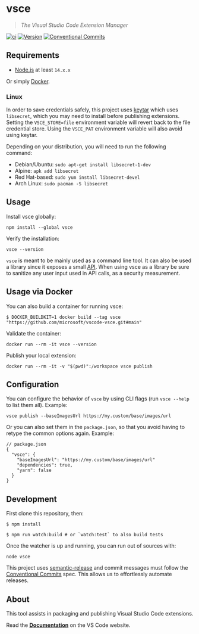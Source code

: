 # vsce

> _The Visual Studio Code Extension Manager_

[![ci](https://github.com/microsoft/vsce/workflows/ci/badge.svg)](https://github.com/microsoft/vsce/actions?query=workflow%3Aci)
[![Version](https://img.shields.io/npm/v/vsce.svg)](https://npmjs.org/package/vsce)
[![Conventional Commits](https://img.shields.io/badge/Conventional%20Commits-1.0.0-yellow.svg)](https://conventionalcommits.org)

## Requirements

- [Node.js](https://nodejs.org/en/) at least `14.x.x`

Or simply [Docker](#usage-via-docker).

### Linux

In order to save credentials safely, this project uses [keytar](https://www.npmjs.com/package/keytar) which uses `libsecret`, which you may need to install before publishing extensions. Setting the `VSCE_STORE=file` environment variable will revert back to the file credential store. Using the `VSCE_PAT` environment variable will also avoid using keytar.

Depending on your distribution, you will need to run the following command:

- Debian/Ubuntu: `sudo apt-get install libsecret-1-dev`
- Alpine: `apk add libsecret`
- Red Hat-based: `sudo yum install libsecret-devel`
- Arch Linux: `sudo pacman -S libsecret`

## Usage

Install vsce globally:

```console
npm install --global vsce
```

Verify the installation:

```console
vsce --version
```

`vsce` is meant to be mainly used as a command line tool. It can also be used a library since it exposes a small [API](https://github.com/microsoft/vscode-vsce/blob/main/src/api.ts). When using vsce as a library be sure to sanitize any user input used in API calls, as a security measurement.

## Usage via Docker

You can also build a container for running vsce:

```console
$ DOCKER_BUILDKIT=1 docker build --tag vsce "https://github.com/microsoft/vscode-vsce.git#main"
```

Validate the container:

```console
docker run --rm -it vsce --version
```

Publish your local extension:

```console
docker run --rm -it -v "$(pwd)":/workspace vsce publish
```

## Configuration

You can configure the behavior of `vsce` by using CLI flags (run `vsce --help` to list them all). Example:

```console
vsce publish --baseImagesUrl https://my.custom/base/images/url
```

Or you can also set them in the `package.json`, so that you avoid having to retype the common options again. Example:

```jsonc
// package.json
{
  "vsce": {
    "baseImagesUrl": "https://my.custom/base/images/url"
    "dependencies": true,
    "yarn": false
  }
}
```

## Development

First clone this repository, then:

```console
$ npm install

$ npm run watch:build # or `watch:test` to also build tests
```

Once the watcher is up and running, you can run out of sources with:

```console
node vsce
```

This project uses [semantic-release](https://semantic-release.gitbook.io/semantic-release/) and commit messages must follow the [Conventional Commits](https://www.conventionalcommits.org/en/v1.0.0/) spec. This allows us to effortlessly automate releases.

## About

This tool assists in packaging and publishing Visual Studio Code extensions.

Read the [**Documentation**](https://code.visualstudio.com/api/working-with-extensions/publishing-extension) on the VS Code website.
